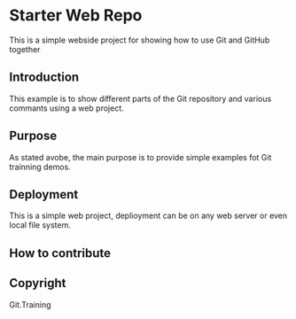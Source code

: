 # Starter Web Repo

This is a simple webside project for showing how to use Git and GitHub together

## Introduction

This example is to show different parts of the Git repository and various commants using a web project.

## Purpose

As stated avobe, the main purpose is to provide simple examples fot Git trainning demos.

## Deployment

This is a simple web project, deplioyment can be on any web server or even local file system.

## How to contribute

## Copyright

Git.Training

